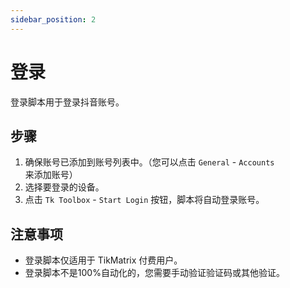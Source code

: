 ```yaml
---
sidebar_position: 2
---
```


# 登录

登录脚本用于登录抖音账号。

## 步骤

1. 确保账号已添加到账号列表中。（您可以点击 `General` - `Accounts` 来添加账号）
2. 选择要登录的设备。
3. 点击 `Tk Toolbox` - `Start Login` 按钮，脚本将自动登录账号。

## 注意事项

* 登录脚本仅适用于 TikMatrix 付费用户。
* 登录脚本不是100%自动化的，您需要手动验证验证码或其他验证。
